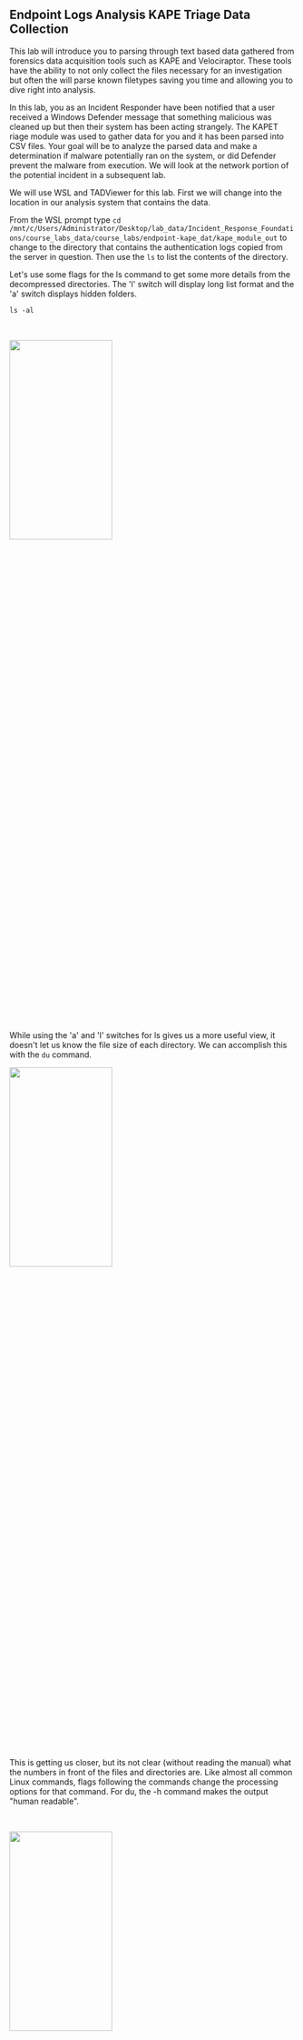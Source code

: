 ## Endpoint Logs Analysis KAPE Triage Data Collection

This lab will introduce you to parsing through text based data gathered from forensics data acquisition tools such as KAPE and Velociraptor.  These tools have the ability to not only collect the files necessary for an investigation but often the will parse known filetypes saving you time and allowing you to dive right into analysis.

In this lab, you as an Incident Responder have been notified that a user received a Windows Defender message that something malicious was cleaned up but then their system has been acting strangely.  The KAPET riage module was used to gather data for you and it has been parsed into CSV files. Your goal will be to analyze the parsed data and make a determination if malware potentially ran on the system, or did Defender prevent the malware from execution.  We will look at the network portion of the potential incident in a subsequent lab.

We will use WSL and TADViewer for this lab.  First we will change into the location in our analysis system that contains the data.

From the WSL prompt type `cd /mnt/c/Users/Administrator/Desktop/lab_data/Incident_Response_Foundations/course_labs_data/course_labs/endpoint-kape_dat/kape_module_out` to change to the directory that contains the authentication logs copied from the server in question.  Then use the `ls` to list the contents of the directory.  

Let's use some flags for the ls command to get some more details from the decompressed directories.  The 'l' switch will display long list format and the 'a' switch displays hidden folders.

```
ls -al
```

&nbsp;

<img src="images/endpoint-kape_data_windows_0.png"  width="60%" height="30%">

&nbsp;

While using the 'a' and 'l' switches for ls gives us a more useful view, it doesn't let us know the file size of each directory.  We can accomplish this with the `du` command.
&nbsp;

<img src="images/endpoint-kape_data_windows_1.png"  width="60%" height="30%">

&nbsp;

This is getting us closer, but its not clear (without reading the manual) what the numbers in front of the files and directories are.  Like almost all common Linux commands, flags following the commands change the processing options for that command.  For du, the -h command makes the output "human readable".

&nbsp;

<img src="images/endpoint-kape_data_windows_2.png"  width="60%" height="30%">

&nbsp;

It appears that most of the data is from the FileSystem module and the EventLog module and the file sizes for the gathered data seem to be what we would expect.  We saw in an an earlier lab that the command line is one way to view, filter, and sort data text files.  You can also use spreadsheet programs, but know that they have data size limitations and have trouble with large files.  The files in this lab do not approach that limit, but it is good to use tools from the start that will meet your needs.

The [TAD Viewer](https://www.tadviewer.com/) is an example fast viewer program that can handle larger data sets.  Launch it from the desktop shortcut.

&nbsp;

<img src="images/endpoint-kape_data_windows_3.png"  width="60%" height="30%">

&nbsp;

When starting a host investigation that involved malware, analyzing process execution is a good place to start. In the file open dialogue box navigate to `C:\Users\Administrator\Desktop\lab_data\Incident_Response_Foundations\course_labs_data\course_labs\endpoint-kape_data\kape_module_out\ProgramExecution` and open 'the 20220301002851_PECmd_Output.csv' file.


&nbsp;

<img src="images/endpoint-kape_data_windows_4.png"  width="60%" height="30%">

&nbsp;

Scroll over to the "Last Run" column and click it to sort from the most recent to oldest date.  Take a moment to look at the applications run in the last hour or so.  Do any of these look malicious?  Unfortunately its rarely that easy, but this will help us paint a picture as we look at more data.

&nbsp;

<img src="images/endpoint-kape_data_windows_5.png"  width="60%" height="30%">

&nbsp;

Next we should take a look at the event logs. In the TADViewer window got to the File menu and "Open File..." and open 20220301002458_EvtxECmd_Output.csv file in the `C:\Users\Administrator\Desktop\lab_data\Incident_Response_Foundations\course_labs_data\course_labs\endpoint-kape_data\kape_module_out\EventLogs` directory.  When asked if you want to open in a new or existing window, select the new window option.

&nbsp;

<img src="images/endpoint-kape_data_windows_6.png"  width="60%" height="30%">

&nbsp;

There are 143,881 events so we will not be able to start reading through them all sequentially, we need to filter them down.  Usually in an Incident Response scenario, there is a pivot point of data where we can start.  In this case, the user mentioned a Defender pop up window, we can filter in TADViewer for this.  In the lower left hand corner of the TADViewer Window click "Filter".  Select "Provider" for the column, then select "contains" for the operator.  Type "Defender" in the text box, then click apply.

&nbsp;

<img src="images/endpoint-kape_data_windows_7.png"  width="60%" height="30%">

&nbsp;


The filter should appear as below.

&nbsp;

<img src="images/endpoint-kape_data_windows_8.png"  width="60%" height="30%">

&nbsp;

Click the header of the "Time Created" column to sort the data from newest to oldest.  Take a moment to read through the first 100 lines or so, you will notice that in the "Map Description" and "PayloadData1" fields, it is clear that Defender found multiple types of malware.  Also, if you scroll further to the right in the data, you will see that not only were local files and process executions but Defender found files on a file share on the Server01 system.  

&nbsp;

<img src="images/endpoint-kape_data_windows_9.png"  width="60%" height="30%">

&nbsp;

On the local system, it appears that there was an attempt to run multiple executables from the C:\Users\dbanks\ directory, and there is a naming scheme of a number sequence and some text that seems related to Windows process internals.  This is certainly suspicious behavior in that typically executables should not be running from that specific profile location and the endpoint protection software indicates a remote access tool named Cobalt Strike associated with this behavior.

&nbsp;

<img src="images/endpoint-kape_data_windows_10.png"  width="60%" height="30%">

&nbsp;

In a real world investigation the scope would have to expand to include the Server01 system, and would need to start with determining how these files ended up on a file share on a server.  However, there are still some unanswered questions about the host.  

The most important question is for this host is did malware successfully run?  When cross referencing with the process execution data, there does not appear to be an executable matching the naming scheme that the potential attacker was using.  That's good, but does that really mean that Defender saved the day?  

Ideally we could look at running processes and find the answer, but its not uncommon to be missing data in an IR.  In this case we do not have the volatile data for this system.

Microsoft Sysmon was installed on this system and was configured to log network data, so we could potentially gain more information there.  Clear the filter for Defender log entries and create a new filter where the "EventID" field equals 22 and the "PayloadData3" field contains the value "dbanks".  It does appear that there was some successful communication to two cloudfront domains.

&nbsp;

<img src="images/endpoint-kape_data_windows_11.png"  width="60%" height="30%">

&nbsp;

Notice that the timestamps for this behavior are 30 minutes prior to the Defender log entries for the host.  We still to not have a clear picture of exactly what happened, but we do have enough information to consider this host likely compromised.  However, at this point in the investigation I would want to take a look at the associated network logs, we will do that in a subsequent lab.